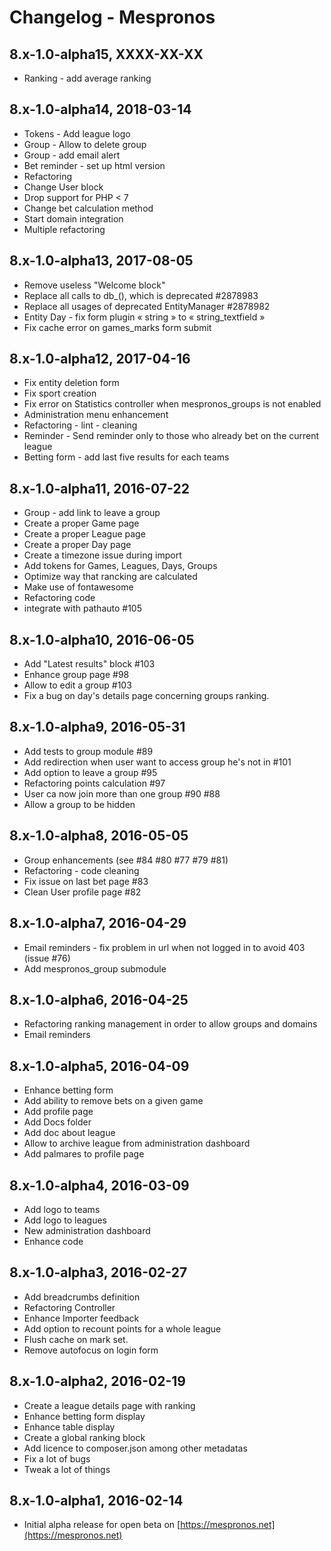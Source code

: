 # Changelog - Mespronos
## 8.x-1.0-alpha15, XXXX-XX-XX
  - Ranking - add average ranking
  
## 8.x-1.0-alpha14, 2018-03-14
  - Tokens - Add league logo
  - Group - Allow to delete group
  - Group - add email alert
  - Bet reminder - set up html version
  - Refactoring
  - Change User block
  - Drop support for PHP < 7 
  - Change bet calculation method
  - Start domain integration
  - Multiple refactoring

## 8.x-1.0-alpha13, 2017-08-05
  - Remove useless "Welcome block"
  - Replace all calls to db_(), which is deprecated #2878983
  - Replace all usages of deprecated EntityManager #2878982
  - Entity Day - fix form plugin « string » to « string_textfield »
  - Fix cache error on games_marks form submit

## 8.x-1.0-alpha12, 2017-04-16
  - Fix entity deletion form
  - Fix sport creation
  - Fix error on Statistics controller when mespronos_groups is not enabled
  - Administration menu enhancement
  - Refactoring - lint - cleaning
  - Reminder - Send reminder only to those who already bet on the current league
  - Betting form - add last five results for each teams

## 8.x-1.0-alpha11, 2016-07-22
  - Group - add link to leave a group
  - Create a proper Game page
  - Create a proper League page
  - Create a proper Day page
  - Create a timezone issue during import
  - Add tokens for Games, Leagues, Days, Groups
  - Optimize way that rancking are calculated
  - Make use of fontawesome
  - Refactoring code
  - integrate with pathauto #105

## 8.x-1.0-alpha10, 2016-06-05
  - Add "Latest results" block #103
  - Enhance group page #98
  - Allow to edit a group #103
  - Fix a bug on day's details page concerning groups ranking.
  
## 8.x-1.0-alpha9, 2016-05-31
  - Add tests to group module #89
  - Add redirection when user want to access group he's not in #101
  - Add option to leave a group #95
  - Refactoring points calculation #97
  - User ca now join more than one group #90 #88
  - Allow a group to be hidden  

## 8.x-1.0-alpha8, 2016-05-05
  - Group enhancements  (see #84 #80 #77 #79 #81)
  - Refactoring - code cleaning
  - Fix issue on last bet page #83
  - Clean User profile page #82
  
## 8.x-1.0-alpha7, 2016-04-29
  - Email reminders - fix problem in url when not logged in to avoid 403 (issue #76)
  - Add mespronos_group submodule
  
## 8.x-1.0-alpha6, 2016-04-25
  - Refactoring ranking management in order to allow groups and domains
  - Email reminders

## 8.x-1.0-alpha5, 2016-04-09
  - Enhance betting form
  - Add ability to remove bets on a given game
  - Add profile page
  - Add Docs folder
  - Add doc about league
  - Allow to archive league from administration dashboard
  - Add palmares to profile page

## 8.x-1.0-alpha4, 2016-03-09
  - Add logo to teams
  - Add logo to leagues
  - New administration dashboard
  - Enhance code
  
## 8.x-1.0-alpha3, 2016-02-27
  - Add breadcrumbs definition
  - Refactoring Controller
  - Enhance Importer feedback
  - Add option to recount points for a whole league
  - Flush cache on mark set.
  - Remove autofocus on login form
  
## 8.x-1.0-alpha2, 2016-02-19
  - Create a league details page with ranking
  - Enhance betting form display 
  - Enhance table display
  - Create a global ranking block 
  - Add licence to composer.json among other metadatas
  - Fix a lot of bugs
  - Tweak a lot of things
  
## 8.x-1.0-alpha1, 2016-02-14
  - Initial alpha release for open beta on [https://mespronos.net](https://mespronos.net)